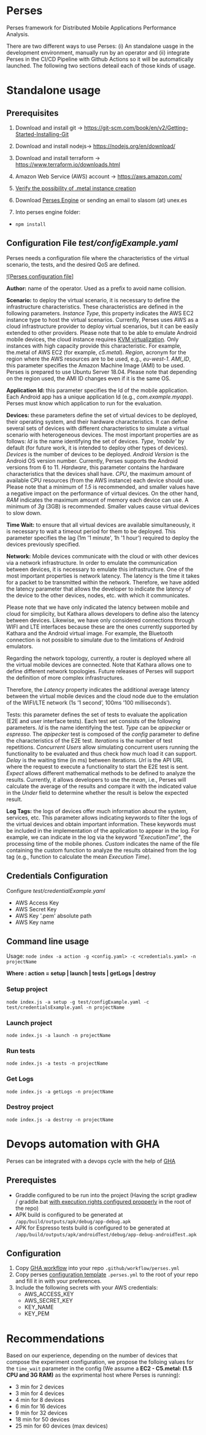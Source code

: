
# Perses

Perses framework for Distributed Mobile Applications Performance Analysis.

There are two different ways to use Perses: (i) An standalone uasge in the development environment, manually run by an operator and (ii) integrate Perses in the CI/CD Pipeline with Github Actions so it will be automatically launched. The following two sections deteail each of those kinds of usage.

# Standalone usage

## Prerequisites

1. Download and install git -> https://git-scm.com/book/en/v2/Getting-Started-Installing-Git

2. Download and install nodejs-> https://nodejs.org/en/download/

3. Download and install terraform -> https://www.terraform.io/downloads.html

4. Amazon Web Service (AWS) account -> https://aws.amazon.com/

5. [Verify the possibility of .metal instance creation](MetalVerification.md)

6. Download [Perses Engine](https://github.com/perses-org/perses-engine) or sending an email to slasom (at) unex.es

7. Into perses engine folder:
- `npm install`



## Configuration File *test/configExample.yaml*
Perses needs a configuration file where the characteristics of the virtual scenario, the tests, and the desired QoS are defined.


[![Perses configuration file]](https://ibb.co/nbfLwBG)


**Author:** name of the operator. Used as a prefix to avoid name collision.

**Scenario:** to deploy the virtual scenario, it is necessary to define the infrastructure characteristics. These characteristics are defined in the following parameters.
_Instance Type_, this property indicates the AWS EC2 instance type to host the virtual scenarios. Currently, Perses uses AWS as a cloud infrastructure provider to deploy virtual scenarios, but it can be easily extended to other providers. Please note that to be able to emulate Android mobile devices, the cloud instance requires [KVM virtualization](https://developer.android.com/studio/run/emulator-acceleration). Only instances with high capacity provide this characteristic. For example, the.metal of AWS EC2 (for example, _c5.metal_).
_Region_, acronym for the region where the AWS resources are to be used, e.g., _eu-west-1_.
_AMI_ID_, this parameter specifies the Amazon Machine Image (AMI) to be used. Perses is prepared to use Ubuntu Server 18.04. Please note that depending on the region used, the AMI ID changes even if it is the same OS.

**Application Id:** this parameter specifies the Id of the mobile application. Each Android app has a unique application Id (e.g., _com.example.myapp_). Perses must know which application to run for the evaluation.

**Devices:** these parameters define the set of virtual devices to be deployed, their operating system, and their hardware characteristics. It can define several sets of devices with different characteristics to simulate a virtual scenario with heterogeneous devices. The most important properties are as follows: _Id_ is the name identifying the set of devices. _Type_, _'mobile'_ by default (for future work, it is intended to deploy other types of devices). _Devices_ is the number of devices to be deployed. _Android Version_ is the Android OS version number. Currently, Perses supports the Android versions from 6 to 11. _Hardware_, this parameter contains the hardware characteristics that the devices shall have. _CPU_, the maximum amount of available CPU resources (from the AWS instance) each device should use. Please note that a minimum of _1.5_ is recommended, and smaller values have a negative impact on the performance of virtual devices. On the other hand, _RAM_ indicates the maximum amount of memory each device can use. A minimum of _3g_ (3GB) is recommended. Smaller values cause virtual devices to slow down.


**Time Wait:** to ensure that all virtual devices are available simultaneously, it is necessary to wait a timeout period for them to be deployed. This parameter specifies the lag (1m '1 minute', 1h '1 hour') required to deploy the devices previously specified.



**Network:** Mobile devices communicate with the cloud or with other devices via a network infrastructure. In order to emulate the communication between devices, it is necessary to emulate this infrastructure. One of the most important properties is network latency. The latency is the time it takes for a packet to be transmitted within the network. Therefore, we have added the latency parameter that allows the developer to indicate the latency of the device to the other devices, nodes, etc. with which it communicates.


Please note that we have only indicated the latency between mobile and cloud for simplicity, but Kathara allows developers to define also the latency between devices. Likewise, we have only considered connections through WIFI and LTE interfaces because these are the ones currently supported by Kathara and the Android virtual image. For example, the Bluetooth connection is not possible to simulate due to the limitations of Android emulators.

Regarding the network topology, currently, a router is deployed where all the virtual mobile devices are connected. Note that Kathara allows one to define different network topologies. Future releases of Perses will support the definition of more complex infrastructures.

Therefore, the _Latency_ property indicates the additional average latency between the virtual mobile devices and the cloud node due to the emulation of the WIFI/LTE network (1s ’1 second’, 100ms ’100 milliseconds’).


Tests: this parameter defines the set of tests to evaluate the application (E2E and user interface tests). Each test set consists of the following parameters. _Id_ is the name identifying the test. _Type_ can be _apipecker_ or _espresso_. The _apipecker_ test is composed of the _config_ parameter to define the characteristics of the E2E test. _Iterations_ is the number of test repetitions. _Concurrent Users_ allow simulating concurrent users running the functionality to be evaluated and thus check how much load it can support. _Delay_ is the waiting time (in ms) between iterations. _Url_ is the API URL where the request to execute a functionality to start the E2E test is sent. _Expect_ allows different mathematical methods to be defined to analyze the results. Currently, it allows developers to use the _mean_, i.e., Perses will calculate the average of the results and compare it with the indicated value in the _Under_ field to determine whether the result is below the expected result.

**Log Tags:** the logs of devices offer much information about the system, services, etc. This parameter allows indicating keywords to filter the logs of the virtual devices and obtain important information. These keywords must be included in the implementation of the application to appear in the log. For example, we can indicate in the log via the keyword _"ExecutionTime"_, the processing time of the mobile phones. _Custom_ indicates the name of the file containing the custom function to analyze the results obtained from the log tag (e.g., function to calculate the mean _Execution Time_).


## Credentials Configuration

Configure *test/credentialExample.yaml*

- AWS Access Key
- AWS Secret Key
- AWS Key '.pem' absolute path
- AWS Key name


  

## Command line usage

Usage: `node index -a action -g <config.yaml> -c <credentials.yaml> -n projectName`

**Where : action = setup | launch | tests | getLogs | destroy** 

### Setup project
` node index.js -a setup -g test/configExample.yaml -c test/credentialsExample.yaml -n projectName `


### Launch project

`node index.js -a launch -n projectName`

### Run tests

`node index.js -a tests -n projectName`

### Get Logs

`node index.js -a getLogs -n projectName`
  
### Destroy project

`node index.js -a destroy -n projectName`

# Devops automation with GHA
Perses can be integrated with a devops cycle with the help of [GHA](https://github.com/features/actions)

## Prerequistes
 - Graddle configured to be run into the project (Having the script gradlew / graddle.bat [with execution rights configured propperly](https://stackoverflow.com/questions/17668265/gradlew-permission-denied) in the root of the repo)
 - APK build is configured to be generated at ``/app/build/outputs/apk/debug/app-debug.apk``
 - APK for Espresso tests build is configured to be generated at ``/app/build/outputs/apk/androidTest/debug/app-debug-androidTest.apk``
 
## Configuration
1. Copy [GHA workflow](https://github.com/perses-org/gha/blob/master/workflow/perses-workflow.yml) into your repo ``.github/workflow/perses.yml`` 
2. Copy perses [configuration template](https://github.com/perses-org/gha/blob/master/template/.perses.yml) ``.perses.yml`` to the root of your repo and fill it in with your preferences.
3. Include the following secrets with your AWS credentials:
   - AWS_ACCESS_KEY
   - AWS_SECRET_KEY
   - KEY_NAME
   - KEY_PEM

# Recommendations
Based on our experience, depending on the number of devices that compose the experiment configuration, we propose the folloing values for the ``time_wait`` parameter in the config (We assume a **EC2 - C5.metal: (1.5 CPU and 3G RAM)** as the exprimental host where Perses is running):
- 3 min for 2 devices
- 3 min for 4 devices
- 4 min for 8 devices
- 6 min for 16 devices
- 9 min for 32 devices
- 18 min for 50 devices
- 25 min for 60 devices (max devices)
